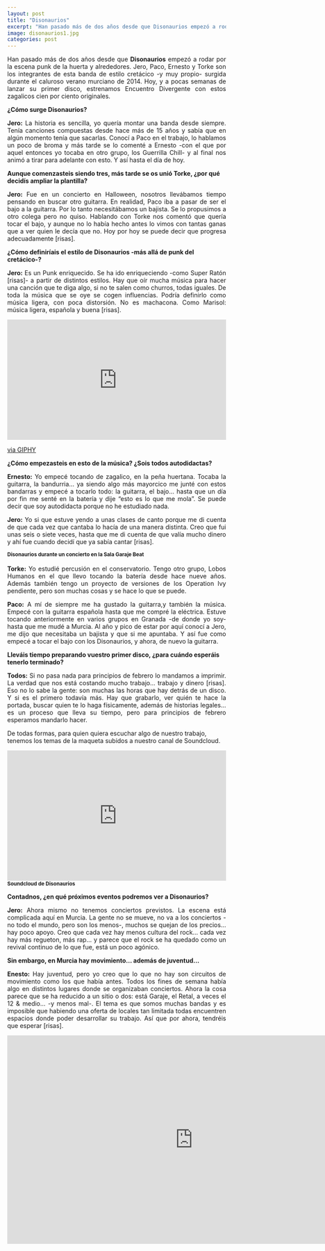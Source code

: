 ```yaml
---
layout: post
title: "Disonaurios"
excerpt: "Han pasado más de dos años desde que Disonaurios empezó a rodar por la escena punk de la huerta y alrededores. Jero, Paco, Ernesto y Torke son los integrantes de esta banda de estilo cretácico -y muy propio- surgida durante el caluroso verano murciano de 2014. Hoy, y a pocas semanas de lanzar su primer disco, estrenamos Encuentro Divergente con estos zagalicos cien por ciento originales."
image: disonaurios1.jpg
categories: post
--- 
```

<p align="justify">Han pasado más de dos años desde que <b>Disonaurios</b> empezó a rodar por la escena punk de la huerta y alrededores. Jero, Paco, Ernesto y Torke son los integrantes de esta banda de estilo cretácico -y muy propio- surgida durante el caluroso verano murciano de 2014. Hoy, y a pocas semanas de lanzar su primer disco, estrenamos Encuentro Divergente con estos zagalicos cien por ciento originales.</p>

**¿Cómo surge Disonaurios?**

<p align="justify"><b>Jero:</b> La historia es sencilla, yo quería montar una banda desde siempre. Tenía canciones compuestas desde hace más de 15 años y sabía que en algún momento tenía que sacarlas. Conocí a Paco en el trabajo, lo hablamos un poco de broma y más tarde se lo comenté a Ernesto -con el que por aquel entonces yo tocaba en otro grupo, los Guerrilla Chill- y al final nos animó a tirar para adelante con esto. Y así hasta el día de hoy.</p>

**Aunque comenzasteis siendo tres, más tarde se os unió Torke, ¿por qué decidís ampliar la plantilla?**

<p align="justify"><b>Jero:</b> Fue en un concierto en Halloween, nosotros llevábamos tiempo pensando en buscar otro guitarra. En realidad, Paco iba a pasar de ser el bajo a la guitarra. Por lo tanto necesitábamos un bajista. Se lo propusimos a otro colega pero no quiso. Hablando con Torke nos comentó que quería tocar el bajo, y aunque no lo había hecho antes lo vimos con tantas ganas que a ver quien le decía que no. Hoy por hoy se puede decir que progresa adecuadamente [risas].</p>

**¿Cómo definiríais el estilo de Disonaurios -más allá de punk del cretácico-?**

<p align="justify"><b>Jero:</b> Es un Punk enriquecido. Se ha ido enriqueciendo -como Super Ratón [risas]- a partir de distintos estilos. Hay que oír mucha música para hacer una canción que te diga algo, si no te salen como churros, todas iguales. De toda la música que se oye se cogen influencias. Podría definirlo como música ligera, con poca distorsión. No es machacona. Como Marisol: música ligera, española y buena [risas].</p> 

<div style="width:100%;height:0;padding-bottom:55%;position:relative;"><iframe src="https://giphy.com/embed/vr1qp5EWu3nHO" width="100%" height="100%" style="position:absolute" frameBorder="0" class="giphy-embed" allowFullScreen></iframe></div><p><a href="https://giphy.com/gifs/vr1qp5EWu3nHO">via GIPHY</a></p>

**¿Cómo empezasteis en esto de la música? ¿Sois todos autodidactas?**


<p align="justify"><b>Ernesto:</b> Yo empecé tocando de zagalico, en la peña huertana. Tocaba la guitarra, la bandurria... ya siendo algo más mayorcico me junté con estos bandarras y empecé a tocarlo todo: la guitarra, el bajo… hasta que un día por fin me senté en la batería y dije “esto es lo que me mola”. Se puede decir que soy autodidacta porque no he estudiado nada.</p>


<p align="justify"><b>Jero:</b> Yo si que estuve yendo a unas clases de canto porque me di cuenta de que cada vez que cantaba lo hacía de una manera distinta. Creo que fui unas seis o siete veces, hasta que me di cuenta de que valía mucho dinero y ahí fue cuando decidí que ya sabía cantar [risas].</p>

<span class="image right"><img src="{{ site.baseurl }}/assets/images/disonaurios/disonaurios2.jpg" alt="" /><sup><b>Disonaurios durante un concierto en la Sala Garaje Beat</b></sup></span>

<p align="justify"><b>Torke:</b> Yo estudié percusión en el conservatorio. Tengo otro grupo, Lobos Humanos en el que llevo tocando la batería desde hace nueve años. Además también tengo un proyecto de versiones de los Operation Ivy pendiente, pero son muchas cosas y se hace lo que se puede.</p>


<p align="justify"><b>Paco:</b> A mí de siempre me ha gustado la guitarra,y también la música. Empecé con la guitarra española hasta que me compré la eléctrica. Estuve tocando anteriormente en varios grupos en Granada -de donde yo soy- hasta que me mudé a Murcia. Al año y pico de estar por aquí conocí a Jero, me dijo que necesitaba un bajista y que si me apuntaba. Y así fue como empecé a tocar el bajo con los Disonaurios, y ahora, de nuevo la guitarra.</p>

**Lleváis tiempo preparando vuestro primer disco, ¿para cuándo esperáis tenerlo terminado?**

<p align="justify"><b>Todos:</b> Si no pasa nada para principios de febrero lo mandamos a imprimir. La verdad que nos está costando mucho trabajo... trabajo y dinero [risas]. Eso no lo sabe la gente: son muchas las horas que hay detrás de un disco. Y si es el primero todavía más. Hay que grabarlo, ver quién te hace la portada, buscar quien te lo haga físicamente, además de historias legales... es un proceso que lleva su tiempo, pero para principios de febrero esperamos mandarlo hacer.

De todas formas, para quien quiera escuchar algo de nuestro trabajo, tenemos los temas de la maqueta subidos a nuestro canal de Soundcloud.</p>

<iframe width="100%" height="300" scrolling="no" frameborder="no" src="https://w.soundcloud.com/player/?url=https%3A//api.soundcloud.com/users/122178325&amp;auto_play=false&amp;hide_related=false&amp;show_comments=true&amp;show_user=true&amp;show_reposts=false&amp;visual=true"></iframe><sup><b>Soundcloud de Disonaurios</b></sup>

**Contadnos, ¿en qué próximos eventos podremos ver a Disonaurios?**

<p align="justify"><b>Jero:</b> Ahora mismo no tenemos conciertos previstos. La escena está complicada aquí en Murcia. La gente no se mueve, no va a los conciertos -no todo el mundo, pero son los menos-, muchos se quejan de los precios… hay poco apoyo. Creo que cada vez hay menos cultura del rock… cada vez hay más regueton, más rap... y parece que el rock se ha quedado como un revival continuo de lo que fue, está un poco agónico.</p>

**Sin embargo, en Murcia hay movimiento... además de juventud...**

<p align="justify"><b>Enesto:</b> Hay juventud, pero yo creo que lo que no hay son circuitos de movimiento como los que había antes. Todos los fines de semana había algo en distintos lugares donde se organizaban conciertos. Ahora la cosa parece que se ha reducido a un sitio o dos: está Garaje, el Retal, a veces el 12 & medio... -y menos mal-. El tema es que somos muchas bandas y es imposible que habiendo una oferta de locales tan limitada todas encuentren espacios donde poder desarrollar su trabajo. Así que por ahora, tendréis que esperar [risas].</p>

<iframe width="853" height="480" src="https://www.youtube.com/embed/qwUWKyfIbvg" frameborder="0" allowfullscreen></iframe>
                              